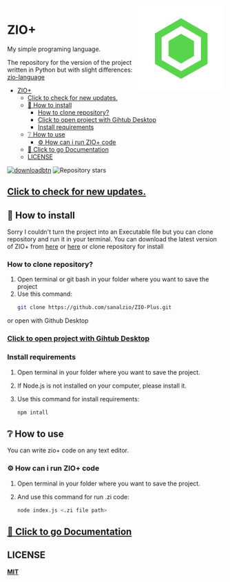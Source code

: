 <img src="logo/icon.png" alt="icon" align="right">

# ZIO+
My simple programing language.

The repository for the version of the project written in Python but with slight differences: [zio-language](https://github.com/sanalzio/zio-language)

- [ZIO+](#zio)
  - [Click to check for new updates.](#click-to-check-for-new-updates)
  - [📁 How to install](#-how-to-install)
    - [How to clone repository?](#how-to-clone-repository)
    - [Click to open project with Gihtub Desktop](#click-to-open-project-with-gihtub-desktop)
    - [Install requirements](#install-requirements)
  - [❔ How to use](#-how-to-use)
    - [⚙ How can i run ZIO+ code](#-how-can-i-run-zio-code)
  - [📖 Click to go Documentation](#-click-to-go-documentation)
  - [LICENSE](#license)


[<img alt="downloadbtn" src="https://dabuttonfactory.com/button.png?t=Download&f=Ubuntu-Bold&ts=30&tc=fff&hp=15&vp=15&c=6&bgt=unicolored&bgc=238636&bs=4&bc=37914a" width="77px">](https://github.com/sanalzio/ZIO-Plus/releases/)
![Repository stars](https://custom-icon-badges.demolab.com/github/stars/sanalzio/ZIO-Plus.svg?color=yellow&logo=star&logoColor=darkyellow&style=for-the-badge)

## [Click to check for new updates.](https://www.github.com/sanalzio/ZIO-Plus/blob/master/doc.md#updates)

## 📁 How to install
Sorry I couldn't turn the project into an Executable file but you can clone repository and run it in your terminal.
You can download the latest version of ZIO+ from [here](https://github.com/sanalzio/ZIO-Plus/releases) or [here](https://www.github.com/sanalzio/ZIO-Plus/archive/refs/heads/master.zip)
or clone repository for install
### How to clone repository?
1) Open terminal or git bash in your folder where you want to save the project
2) Use this command:
    ```bash
    git clone https://github.com/sanalzio/ZIO-Plus.git
    ```
or open with Github Desktop
### [Click to open project with Gihtub Desktop](x-github-client://openRepo/https://github.com/sanalzio/ZIO-Plus)

### Install requirements

1) Open terminal in your folder where you want to save the project.
2) If Node.js is not installed on your computer, please install it.
3) Use this command for install requirements:

    ```bash
    npm intall
    ```

## ❔ How to use
You can write zio+ code on any text editor.
### ⚙ How can i run ZIO+ code
1) Open terminal in your folder where you want to save the project.
2) And use this command for run .zi code:

    ```bash
    node index.js <.zi file path>
    ```

## [📖 Click to go Documentation](https://www.github.com/sanalzio/ZIO-Plus/blob/master/doc.md)

## LICENSE
[**MIT**](https://raw.githubusercontent.com/sanalzio/ZIO-Plus/master/LICENSE)
